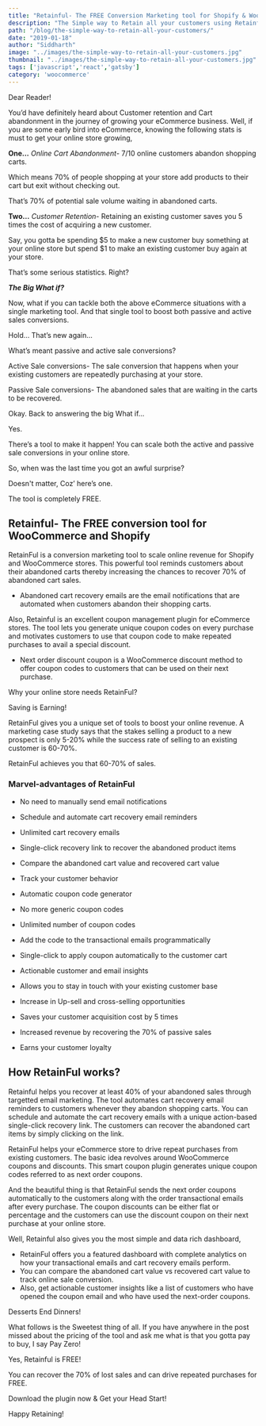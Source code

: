 ```yaml
---
title: "Retainful- The FREE Conversion Marketing tool for Shopify & WooCommerce"
description: "The Simple way to Retain all your customers using Retainful"
path: "/blog/the-simple-way-to-retain-all-your-customers/"
date: "2019-01-18"
author: "Siddharth"
image: "../images/the-simple-way-to-retain-all-your-customers.jpg"
thumbnail: "../images/the-simple-way-to-retain-all-your-customers.jpg"
tags: ['javascript','react','gatsby']
category: 'woocommerce'
---
```


Dear Reader!

You’d have definitely heard about Customer retention and Cart abandonment in the journey of growing your eCommerce business. Well, if you are some early bird into eCommerce, knowing the following stats is must to get your online store growing,

**One…** *Online Cart Abandonment*- 7/10 online customers abandon shopping carts.

Which means 70% of people shopping at your store add products to their cart but exit without checking out.

That’s 70% of potential sale volume waiting in abandoned carts.

**Two…** *Customer Retention*- Retaining an existing customer saves you 5 times the cost of acquiring a new customer.

Say, you gotta be spending $5 to make a new customer buy something at your online store but spend $1 to make an existing customer buy again at your store.

That’s some serious statistics. Right?

***The Big What if?***

Now, what if you can tackle both the above eCommerce situations with a single marketing tool. And that single tool to boost both passive and active sales conversions.

Hold… That’s new again...

What’s meant passive and active sale conversions?

Active Sale conversions- The sale conversion that happens when your existing customers are repeatedly purchasing at your store.

Passive Sale conversions- The abandoned sales that are waiting in the carts to be recovered.

Okay. Back to answering the big What if…

Yes.

There’s a tool to make it happen! You can scale both the active and passive sale conversions in your online store.

So, when was the last time you got an awful surprise?

Doesn't matter, Coz’ here’s one.

The tool is completely FREE.

## Retainful- The FREE conversion tool for WooCommerce and Shopify

RetainFul is a conversion marketing tool to scale online revenue for Shopify and WooCommerce stores. This powerful tool reminds customers about their abandoned carts thereby increasing the chances to recover 70% of abandoned cart sales.

- Abandoned cart recovery emails are the email notifications that are automated when customers abandon their shopping carts.

Also, Retainful is an excellent coupon management plugin for eCommerce stores. The tool lets you generate unique coupon codes on every purchase and motivates customers to use that coupon code to make repeated purchases to avail a special discount.

- Next order discount coupon is a WooCommerce discount method to offer coupon codes to customers that can be used on their next purchase.

Why your online store needs RetainFul?

Saving is Earning!

RetainFul gives you a unique set of tools to boost your online revenue. A <link-text url="https://www.invespcro.com/blog/customer-acquisition-retention/" target="_blank" rel="noopener nofollow">marketing case study</link-text> says that the stakes selling a product to a new prospect is only 5-20% while the success rate of selling to an existing customer is 60-70%.

RetainFul achieves you that 60-70% of sales.

### Marvel-advantages of RetainFul

- No need to manually send email notifications
- Schedule and automate cart recovery email reminders
- Unlimited cart recovery emails
- Single-click recovery link to recover the abandoned product items
- Compare the abandoned cart value and recovered cart value
- Track your customer behavior


- Automatic coupon code generator
- No more generic coupon codes
- Unlimited number of coupon codes
- Add the code to the transactional emails programmatically
- Single-click to apply coupon automatically to the customer cart
- Actionable customer and email insights


- Allows you to stay in touch with your existing customer base
- Increase in Up-sell and cross-selling opportunities  
- Saves your customer acquisition cost by 5 times
- Increased revenue by recovering the 70% of passive sales
- Earns your customer loyalty

## How RetainFul works?
Retainful helps you recover at least 40% of your abandoned sales through targetted email marketing. The tool automates cart recovery email reminders to customers whenever they abandon shopping carts. You can schedule and automate the cart recovery emails with a unique action-based single-click recovery link. The customers can recover the abandoned cart items by simply clicking on the link.

RetainFul helps your eCommerce store to drive repeat purchases from existing customers. The basic idea revolves around WooCommerce coupons and discounts. This smart coupon plugin generates unique coupon codes referred to as next order coupons.

And the beautiful thing is that RetainFul sends the next order coupons automatically to the customers along with the order transactional emails after every purchase. The coupon discounts can be either flat or percentage and the customers can use the discount coupon on their next purchase at your online store.

Well, Retainful also gives you the most simple and data rich dashboard,

- RetainFul offers you a featured dashboard with complete analytics on how your transactional emails and cart recovery emails perform.
- You can compare the abandoned cart value vs recovered cart value to track online sale conversion.
- Also, get actionable customer insights like a list of customers who have opened the coupon email and who have used the next-order coupons.

Desserts End Dinners!

What follows is the Sweetest thing of all. If you have anywhere in the post missed about the pricing of the tool and ask me what is that you gotta pay to buy, I say Pay Zero!

Yes, Retainful is <link-text url="https://www.retainful.com/" rel="noopener" target="_blank">FREE!</link-text>

You can recover the 70% of lost sales and can drive repeated purchases for FREE.

<link-text url="https://www.retainful.com/" rel="noopener" target="_blank">Download the plugin</link-text> now & Get your Head Start!

Happy Retaining!